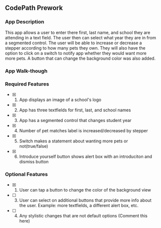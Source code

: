 ## CodePath Prework

### App Description

This app allows a user to enter there first, last name, and school they are 
attending in a text field. The user then can select what year they are in from 
a segmented control. The user will be able to increase or decrease a stepper 
according to how many pets they own. They will also have the option to click on 
a switch to notify app whether they would want more more pets. A button that 
can change the background color was also added. 

### App Walk-though

<!-- <img src="https://github.com/HectorMerejo/codepath_prework/commit/435ad3e7de849326af35fd54e05fd623915eede9" width=200><br> OR <img src="YOUR_GIF_PATH" width=200><br> -->

### Required Features

- [x] 1. App displays an image of a school's logo
- [x] 2. App has three textfields for first, last, and school names
- [x] 3. App has a segmented control that changes student year
- [x] 4. Number of pet matches label is increased/decreased by stepper
- [x] 5. Switch makes a statement about wanting more pets or not(true/false) 
- [x] 6. Introduce yourself button shows alert box with an introduciton and dismiss button

### Optional Features

- [x] 1. User can tap a button to change the color of the background view
- [ ] 3. User can select on additional buttons that provide more info about the user. Example: more textfields, a different alert box, etc.
- [ ] 4. Any stylistic changes that are not default options (Comment this here)
